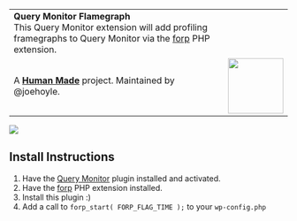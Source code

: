 <table>
	<tr>
		<td>
			<strong>Query Monitor Flamegraph</strong><br />
			This Query Monitor extension will add profiling framegraphs to Query Monitor via the <a href="http://anthonyterrien.com/forp/">forp</a> PHP extension.
		</td>
		<td>
				</td>
	</tr>
	<tr>
		<td>
			A <strong><a href="https://hmn.md/">Human Made</a></strong> project. Maintained by @joehoyle.
		</td>
		<td align="center">
			<img src="https://hmn.md/content/themes/hmnmd/assets/images/hm-logo.svg" width="100" />
		</td>
	</tr>
</table>

![](https://s3.amazonaws.com/joehoyle-captured/NdPpy.png)

## Install Instructions

1. Have the [Query Monitor](https://github.com/johnbillion/query-monitor) plugin installed and activated.
1. Have the [forp](http://anthonyterrien.com/forp/) PHP extension installed.
1. Install this plugin :)
1. Add a call to `forp_start( FORP_FLAG_TIME );` to your `wp-config.php`


